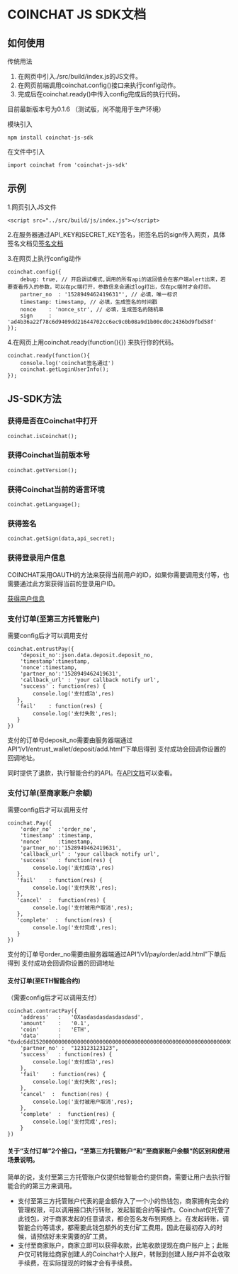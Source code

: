 COINCHAT JS SDK文档
====

如何使用
----

传统用法
1. 在网页中引入./src/build/index.js的JS文件。
2. 在网页前端调用coinchat.config()接口来执行config动作。
3. 完成后在coinchat.ready()中传入config完成后的执行代码。

目前最新版本号为0.1.6 （测试版，尚不能用于生产环境）


模块引入

    npm install coinchat-js-sdk

在文件中引入

    import coinchat from 'coinchat-js-sdk'



示例
----

1.网页引入JS文件
    
    <script src="../src/build/js/index.js"></script>

2.在服务器通过API_KEY和SECRET_KEY签名，把签名后的sign传入网页，具体签名文档见[签名文档](https://github.com/coinchat/docs/blob/master/zh/%E5%95%86%E6%88%B7%E7%9B%B8%E5%85%B3API.md)

3.在网页上执行config动作

    coinchat.config({
        debug: true, // 开启调试模式,调用的所有api的返回值会在客户端alert出来，若要查看传入的参数，可以在pc端打开，参数信息会通过log打出，仅在pc端时才会打印。
        partner_no  : '1528949462419631"', // 必填，唯一标识
        timestamp: timestamp, // 必填，生成签名的时间戳
        nonce    : 'nonce_str', // 必填，生成签名的随机串
        sign     : 'ad4b36a22f78c6d9409dd21644702cc6ec9c0b08a9d1b00cd0c2436bd9fbd58f'
    });

4.在网页上用coinchat.ready(function(){}) 来执行你的代码。

    coinchat.ready(function(){
        console.log('coinchat签名通过')
        coinchat.getLoginUserInfo();
    });
    
JS-SDK方法
----

###  获得是否在Coinchat中打开

    coinchat.isCoinchat();


###  获得Coinchat当前版本号

    coinchat.getVersion();

###  获得Coinchat当前的语言环境

    coinchat.getLanguage();

###  获得签名

    coinchat.getSign(data,api_secret);


###  获得登录用户信息

COINCHAT采用OAUTH的方法来获得当前用户的ID，如果你需要调用支付等，也需要通过此方案获得当前的登录用户ID。

[获得用户信息](https://github.com/coinchat/docs/blob/master/zh/COINCHAT%20%E7%BD%91%E9%A1%B5%E7%99%BB%E5%BD%95.md)


###  支付订单(至第三方托管账户)
需要config后才可以调用支付

    coinchat.entrustPay({
        'deposit_no':json.data.deposit.deposit_no,
        'timestamp':timestamp,
        'nonce':timestamp,
        'partner_no':'1528949462419631',
        'callback_url' : 'your callback notify url',
        'success' : function(res) {
            console.log('支付成功',res)
       },
       'fail'    : function(res) {
            console.log('支付失败',res);
       }
    })

支付的订单号deposit_no需要由服务器端通过API“/v1/entrust_wallet/deposit/add.html”下单后得到
支付成功会回调你设置的回调地址。

同时提供了退款，执行智能合约的API。在[API文档](https://github.com/coinchat/docs/blob/master/zh/%E6%89%98%E7%AE%A1%E9%92%B1%E5%8C%85API%E5%8F%8A%E6%B5%81%E7%A8%8B.md)可以查看。

###  支付订单(至商家账户余额)
需要config后才可以调用支付

    coinchat.Pay({
        'order_no'  :'order_no',
        'timestamp' :timestamp,
        'nonce'     :timestamp,
        'partner_no':'1528949462419631',
        'callback_url' : 'your callback notify url',
        'success'   : function(res) {
            console.log('支付成功',res)
       },
       'fail'    : function(res) {
            console.log('支付失败',res);
       },
       'cancel'  :  function(res) {
            console.log('支付被用户取消',res);
       },
       'complete'  :  function(res) {
            console.log('支付完成',res);
       }
    })

支付的订单号order_no需要由服务器端通过API“/v1/pay/order/add.html”下单后得到
支付成功会回调你设置的回调地址



#### 支付订单(至ETH智能合约)
（需要config后才可以调用支付）


    coinchat.contractPay({
        'address'   :   '0Xasdasdasdasdasdasd',
        'amount'    :   '0.1',
        'coin'      :   'ETH',
        'data'      :   "0xdc6dd1520000000000000000000000000000000000000000000000000000000000000040",
        'partner_no' :  "123123123123",
        'success'   : function(res) {
            console.log('支付成功',res)
        },
        'fail'    : function(res) {
            console.log('支付失败',res);
        },
        'cancel'  :  function(res) {
            console.log('支付被用户取消',res);
        },
        'complete'  :  function(res) {
            console.log('支付完成',res);
        }
    })



#### 关于“支付订单”2个接口，“至第三方托管账户“和“至商家账户余额“的区别和使用场景说明。

简单的说，支付至第三方托管账户仅提供给智能合约提供商，需要让用户去执行智能合约的第三方来调用。

* 支付至第三方托管账户代表的是金额存入了一个小的热钱包，商家拥有完全的管理权限，可以调用接口执行转账，发起智能合约等操作。Coinchat仅托管了此钱包，对于商家发起的任意请求，都会签名发布到网络上。在发起转账，调智能合约等请求，都需要此钱包额外的支付矿工费用。因此在最初存入的时候，请预估好未来需要的矿工费。
* 支付至商家账户，商家立即可以获得收款，此笔收款提现在商户账户上；此账户仅可转账给商家创建人的Coinchat个人账户，转账到创建人账户并不会收取手续费，在实际提现的时候才会有手续费。











